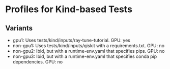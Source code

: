 # Profiles for Kind-based Tests

## Variants

- gpu1: Uses tests/kind/inputs/ray-tune-tutorial. GPU: yes
- non-gpu1: Uses tests/kind/inputs/qiskit with a requirements.txt. GPU: no
- non-gpu2: Ibid, but with a runtime-env.yaml that specifies pips. GPU: no
- non-gpu3: Ibid, but with a runtime-env.yaml that specifies conda pip dependencies. GPU: no
